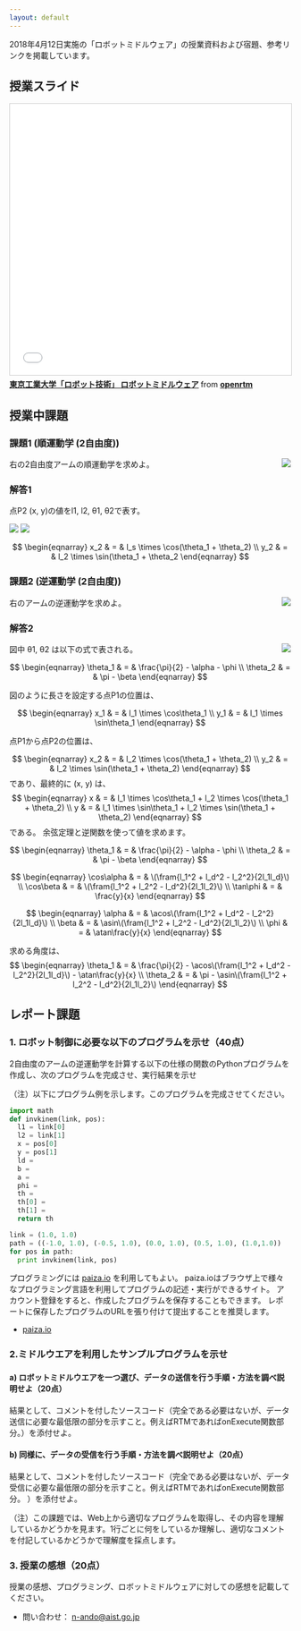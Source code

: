 ```yaml
---
layout: default
---
```


2018年4月12日実施の「ロボットミドルウェア」の授業資料および宿題、参考リンクを掲載しています。

## 授業スライド

<iframe src="//www.slideshare.net/slideshow/embed_code/key/gGqN886eS5iRzg" width="595" height="485" frameborder="0" marginwidth="0" marginheight="0" scrolling="no" style="border:1px solid #CCC; border-width:1px; margin-bottom:5px; max-width: 100%;" allowfullscreen> </iframe> <div style="margin-bottom:5px"> <strong> <a href="//www.slideshare.net/openrtm/ss-93470488" title="東京工業大学「ロボット技術」 ロボットミドルウェア" target="_blank">東京工業大学「ロボット技術」 ロボットミドルウェア</a> </strong> from <strong><a href="https://www.slideshare.net/openrtm" target="_blank">openrtm</a></strong> </div>

## 授業中課題

### 課題1 (順運動学 (2自由度))
<img src="https://github.com/n-ando/titech_robotics2018/raw/master/figs/q0_fig1.png" align="right">

右の2自由度アームの順運動学を求めよ。


### 解答1

点P2 (x, y)の値をl1, l2, θ1, θ2で表す。

<img src="https://latex.codecogs.com/gif.latex?x_2&space;&&space;=&space;&&space;l_2&space;\cos(\theta_1&space;&plus;&space;\theta_2)">
<img src="https://latex.codecogs.com/gif.latex?x_2&space;&&space;=&space;&&space;l_2&space;\sin(\theta_1&space;&plus;&space;\theta_2)">

$$
\begin{eqnarray}
x_2 & = & l_s \times \cos(\theta_1 + \theta_2) \\
y_2 & = & l_2 \times \sin(\theta_1 + \theta_2
\end{eqnarray}
$$



### 課題2 (逆運動学 (2自由度))
<img src="https://github.com/n-ando/titech_robotics2018/raw/master/figs/q0_fig2.png" align="right">

右のアームの逆運動学を求めよ。

### 解答2

<img src="https://github.com/n-ando/titech_robotics2018/raw/master/figs/q0_fig3.png" align="right">

図中 θ1, θ2 は以下の式で表される。

$$
\begin{eqnarray}
\theta_1 & = & \frac{\pi}{2} - \alpha - \phi \\
\theta_2 & = & \pi - \beta
\end{eqnarray}
$$

図のように長さを設定する点P1の位置は、

$$
\begin{eqnarray}
x_1 & = & l_1 \times \cos\theta_1 \\
y_1 & = & l_1 \times \sin\theta_1
\end{eqnarray}
$$

点P1から点P2の位置は、

$$
\begin{eqnarray}
x_2 & = & l_2 \times \cos(\theta_1 + \theta_2) \\
y_2 & = & l_2 \times \sin(\theta_1 + \theta_2)
\end{eqnarray}
$$
であり、最終的に (x, y) は、
$$
\begin{eqnarray}
x & = & l_1 \times \cos\theta_1 + l_2 \times \cos(\theta_1 + \theta_2) \\
y & = & l_1 \times \sin\theta_1 + l_2 \times \sin(\theta_1 + \theta_2)
\end{eqnarray}
$$
である。
余弦定理と逆関数を使って値を求めます。

$$
\begin{eqnarray}
\theta_1 & = & \frac{\pi}{2} - \alpha - \phi \\
\theta_2 & = & \pi - \beta
\end{eqnarray}
$$

$$
\begin{eqnarray}
\cos\alpha & = & \(\fram{l_1^2 + l_d^2 - l_2^2}{2l_1l_d}\) \\
\cos\beta  & = & \(\fram{l_1^2 + l_2^2 - l_d^2}{2l_1l_2}\) \\
\tan\phi   & = & \frac{y}{x}
\end{eqnarray}
$$

$$
\begin{eqnarray}
\alpha & = & \acos\(\fram{l_1^2 + l_d^2 - l_2^2}{2l_1l_d}\) \\
\beta  & = & \asin\(\fram{l_1^2 + l_2^2 - l_d^2}{2l_1l_2}\) \\
\phi   & = & \atan\frac{y}{x}
\end{eqnarray}
$$

求める角度は、
$$
\begin{eqnarray}
\theta_1 & = & \frac{\pi}{2} - \acos\(\fram{l_1^2 + l_d^2 - l_2^2}{2l_1l_d}\) - \atan\frac{y}{x} \\
\theta_2 & = & \pi - \asin\(\fram{l_1^2 + l_2^2 - l_d^2}{2l_1l_2}\)
\end{eqnarray}
$$





## レポート課題

### 1. ロボット制御に必要な以下のプログラムを示せ（40点）
2自由度のアームの逆運動学を計算する以下の仕様の関数のPythonプログラムを作成し、次のプログラムを完成させ、実行結果を示せ　

（注）以下にプログラム例を示します。このプログラムを完成させてください。

```python
import math
def invkinem(link, pos):
  l1 = link[0]
  l2 = link[1]
  x = pos[0]
  y = pos[1]
  ld = 
  b = 
  a = 
  phi = 
  th = 
  th[0] = 
  th[1] = 
  return th

link = (1.0, 1.0)
path = ((-1.0, 1.0), (-0.5, 1.0), (0.0, 1.0), (0.5, 1.0), (1.0,1.0))
for pos in path:
  print invkinem(link, pos)
```

プログラミングには [paiza.io](https://paiza.io/ja/) を利用してもよい。
paiza.ioはブラウザ上で様々なプログラミング言語を利用してプログラムの記述・実行ができるサイト。
アカウント登録をすると、作成したプログラムを保存することもできます。
レポートに保存したプログラムのURLを張り付けて提出することを推奨します。

* [paiza.io](https://paiza.io/ja/) 


### 2.ミドルウエアを利用したサンプルプログラムを示せ
#### a) ロボットミドルウエアを一つ選び、データの送信を行う手順・方法を調べ説明せよ（20点）
結果として、コメントを付したソースコード（完全である必要はないが、データ送信に必要な最低限の部分を示すこと。例えばRTMであればonExecute関数部分。）を添付せよ。

#### b) 同様に、データの受信を行う手順・方法を調べ説明せよ（20点）
結果として、コメントを付したソースコード（完全である必要はないが、データ受信に必要な最低限の部分を示すこと。例えばRTMであればonExecute関数部分。 ）を添付せよ。

（注）この課題では、Web上から適切なプログラムを取得し、その内容を理解しているかどうかを見ます。1行ごとに何をしているか理解し、適切なコメントを付記しているかどうかで理解度を採点します。

### 3. 授業の感想（20点）
授業の感想、プログラミング、ロボットミドルウェアに対しての感想を記載してください。


- 問い合わせ： n-ando@aist.go.jp


